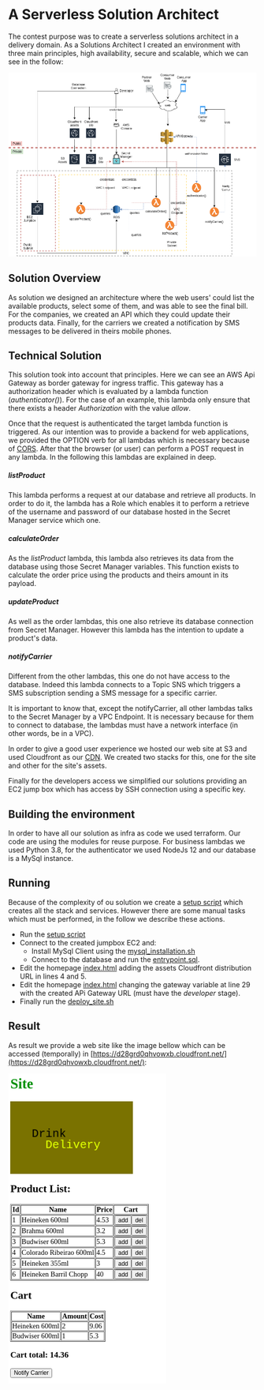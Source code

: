 # A Serverless Solution Architect
The contest purpose was to create a serverless solutions architect in a delivery domain.
As a Solutions Architect I created an environment with three main principles, high availability, secure and scalable, which we can see in the follow:

![solution](./resources/solution.png)

## Solution Overview
As solution we designed an architecture where the web users' could list the available products, select some of them, and was able to see the final bill. 
For the companies, we created an API which they could update their products data.
Finally, for the carriers we created a notification by SMS messages to be delivered in theirs mobile phones.

## Technical Solution
This solution took into account that principles. Here we can see an AWS Api Gateway as border gateway for ingress traffic. This gateway has a authorization header which is evaluated by a lambda function (_authenticator()_). For the case of an example, this lambda only ensure that there exists a header _Authorization_ with the value _allow_.

Once that the request is authenticated the target lambda function is triggered. As our intention was to provide a backend for web applications, we provided the OPTION verb for all lambdas which is necessary because of [CORS](https://developer.mozilla.org/en-US/docs/Web/HTTP/CORS). After that the browser (or user) can perform a POST request in any lambda. In the following this lambdas are explained in deep.

##### listProduct
This lambda performs a request at our database and retrieve all products. In order to do it, the lambda has a Role which enables it to perform a retrieve of the username and password of our database hosted in the Secret Manager service which one.

##### calculateOrder
As the _listProduct_ lambda, this lambda also retrieves its data from the database using those Secret Manager variables. This function exists to calculate the order price using the products and theirs amount in its payload.

##### updateProduct
As well as the order lambdas, this one also retrieve its database connection from Secret Manager. However this lambda has the intention to update a product's data.

##### notifyCarrier
Different from the other lambdas, this one do not have access to the database. Indeed this lambda connects to a Topic SNS which triggers a SMS subscription sending a SMS message for a specific carrier.

It is important to know that, except the notifyCarrier, all other lambdas talks to the Secret Manager by a VPC Endpoint. It is necessary because for them to connect to database, the lambdas must have a network interface (in other words, be in a VPC).

In order to give a good user experience we hosted our web site at S3 and used Cloudfront as our [CDN](https://en.wikipedia.org/wiki/Content_delivery_network). We created two stacks for this, one for the site and other for the site's assets.

Finally for the developers access we simplified our solutions providing an EC2 jump box which has access by SSH connection using a specific key.


## Building the environment
In order to have all our solution as infra as code we used terraform. Our code are using the modules for reuse purpose.
For business lambdas we used Python 3.8, for the authenticator we used NodeJs 12 and our database is a MySql instance.

## Running
Because of the complexity of ou solution we create a [setup script](setup.sh) which creates all the stack and services. However there are some manual tasks which must be performed, in the follow we describe these actions.
- Run the [setup script](setup.sh)
- Connect to the created jumpbox EC2 and:
    - Install MySql Client using the [mysql_installation.sh](usecases/order/database/assets/mysql_installation.sh)
    - Connect to the database and run the [entrypoint.sql](usecases/order/database/assets/entrypoint.sql).
- Edit the homepage [index.html](usecases/site/content/site/index.html) adding the assets Cloudfront distribution URL in lines 4 and 5.
- Edit the homepage [index.html](usecases/site/content/site/index.html) changing the gateway variable at line 29 with the created APi Gateway URL (must have the _developer_ stage).
- Finally run the [deploy_site.sh](deploy_site.sh)


## Result
As result we provide a web site like the image bellow which can be accessed (temporally) in [https://d28grd0qhvowxb.cloudfront.net/](https://d28grd0qhvowxb.cloudfront.net/):

![result](./resources/result.png)